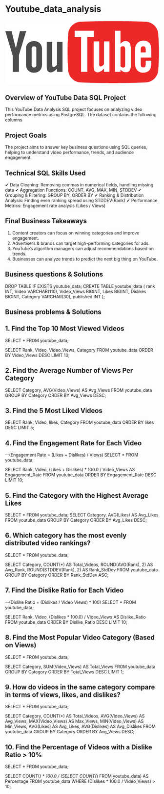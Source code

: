 # Youtube_data_analysis
![Youtube_logo](https://github.com/Isha-Dhore09/Youtube_data_analysis/blob/main/youtube%20logo.png)

## Overview of YouTube Data SQL Project
This YouTube Data Analysis SQL project focuses on analyzing video performance metrics using PostgreSQL. The dataset contains the following columns

## Project Goals
The project aims to answer key business questions using SQL queries, helping to understand video performance, trends, and audience engagement.

## Technical SQL Skills Used
✔ Data Cleaning: Removing commas in numerical fields, handling missing data
✔ Aggregation Functions: COUNT, AVG, MAX, MIN, STDDEV
✔ Grouping & Filtering: GROUP BY, ORDER BY
✔ Ranking & Distribution Analysis: Finding even ranking spread using STDDEV(Rank)
✔ Performance Metrics: Engagement rate analysis (Likes / Views)

## Final Business Takeaways
1. Content creators can focus on winning categories and improve engagement.
2. Advertisers & brands can target high-performing categories for ads.
3. YouTube’s algorithm managers can adjust recommendations based on trends.
4. Businesses can analyze trends to predict the next big thing on YouTube.

## Business questions & Solutions

DROP TABLE IF EXISTS youtube_data;
CREATE TABLE youtube_data
(
   rank INT, 
   Video VARCHAR(110), 
   Video_Views BIGINT, 
   Likes BIGINT, 
   Dislikes BIGINT, 
   Category VARCHAR(30), 
   published INT
);

## Business problems & Solutions
## 1. Find the Top 10 Most Viewed Videos

SELECT * FROM youtube_data;

SELECT Rank, Video, Video_Views, Category 
FROM youtube_data
ORDER BY Video_Views DESC 
LIMIT 10;

## 2. Find the Average Number of Views Per Category

SELECT Category,
AVG(Video_Views) AS Avg_Views 
FROM youtube_data
GROUP BY Category
ORDER BY Avg_Views DESC;


## 3. Find the 5 Most Liked Videos

SELECT Rank, Video, likes, Category 
FROM youtube_data
ORDER BY likes DESC 
LIMIT 5;

## 4. Find the Engagement Rate for Each Video
--(Engagement Rate = (Likes + Dislikes) / Views)
SELECT * FROM youtube_data;

SELECT Rank, Video, 
       (Likes + Dislikes) * 100.0 / Video_Views AS Engagement_Rate 
FROM youtube_data
ORDER BY Engagement_Rate DESC 
LIMIT 10;


## 5. Find the Category with the Highest Average Likes
SELECT * FROM youtube_data;
SELECT Category, AVG(Likes) AS Avg_Likes 
FROM youtube_data
GROUP BY Category 
ORDER BY Avg_Likes DESC;


## 6. Which category has the most evenly distributed video rankings?
SELECT * FROM youtube_data;

SELECT 
    Category, 
    COUNT(*) AS Total_Videos,
    ROUND(AVG(Rank), 2) AS Avg_Rank,
    ROUND(STDDEV(Rank), 2) AS Rank_StdDev
FROM youtube_data
GROUP BY Category
ORDER BY Rank_StdDev ASC;


## 7. Find the Dislike Ratio for Each Video
--(Dislike Ratio = (Dislikes / Video Views) * 100)
SELECT * FROM youtube_data;

SELECT Rank, Video, 
       (Dislikes * 100.0) / Video_Views AS Dislike_Ratio 
FROM youtube_data
ORDER BY Dislike_Ratio DESC 
LIMIT 10;


## 8. Find the Most Popular Video Category (Based on Views)
SELECT * FROM youtube_data;

SELECT Category, SUM(Video_Views) AS Total_Views 
FROM youtube_data 
GROUP BY Category 
ORDER BY Total_Views DESC 
LIMIT 1;

## 9. How do videos in the same category compare in terms of views, likes, and dislikes?
SELECT * FROM youtube_data;

SELECT 
    Category, 
    COUNT(*) AS Total_Videos, 
    AVG(Video_Views) AS Avg_Views, 
    MAX(Video_Views) AS Max_Views, 
    MIN(Video_Views) AS Min_Views, 
    AVG(Likes) AS Avg_Likes, 
    AVG(Dislikes) AS Avg_Dislikes
FROM youtube_data
GROUP BY Category
ORDER BY Avg_Views DESC;


## 10. Find the Percentage of Videos with a Dislike Ratio > 10%
SELECT * FROM youtube_data;

SELECT COUNT(*) * 100.0 / (SELECT COUNT(*) FROM youtube_data) AS Percentage 
FROM youtube_data
WHERE (Dislikes * 100.0 / Video_Views) > 10;



















